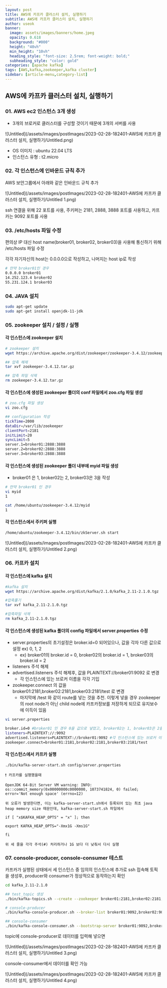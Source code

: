 ```yaml
---
layout: post
title: AWS에 카프카 클러스터 설치, 실행하기
subtitle: AWS에 카프카 클러스터 설치, 실행하기
author: useok
banner:
  image: assets/images/banners/home.jpeg
  opacity: 0.618
  background: "#000"
  height: "40vh"
  min_height: "10vh"
  heading_style: "font-size: 2.5rem; font-weight: bold;"
  subheading_style: "color: gold"
categories: [apache kafka]
tags: [AWS,kafka,zookeeper,kafka cluster]
sidebar: [article-menu,category-list] 
---
```

## AWS에 카프카 클러스터 설치, 실행하기

### 01. AWS ec2 인스턴스 3개 생성

- 3개의 브로커로 클러스터를 구성할 것이기 때문에 3개의 서버를 사용

![Untitled](/assets/images/postImages/2023-02-28-182401-AWS에 카프카 클러스터 설치, 실행하기/Untitled.png)

- OS 이미지 : ubuntu 22.04 LTS
- 인스턴스 유형 : t2.micro

### 02. 각 인스턴스에 인바운드 규칙 추가

AWS 보안그룹에서 아래와 같은 인바운드 규칙 추가

![Untitled](/assets/images/postImages/2023-02-28-182401-AWS에 카프카 클러스터 설치, 실행하기/Untitled 1.png)

ssh 연결을 위해 22 포트를 사용, 주키퍼는 2181, 2888, 3888 포트를 사용하고, 카프카는 9092 포트를 사용

### 03. /etc/hosts 파일 수정

편의상 IP 대신 host name(broker01, broker02, broker03)을 사용해 통신하기 위해  /etc/hosts 파일 수정

각각 자기자신의 host는 0.0.0.0으로 작성하고, 나머지는 host ip로 작성

```bash
# 만약 broker01인 경우
0.0.0.0 broker01
14.252.123.4 broker02
55.231.124.1 broker03
```

### 04. JAVA 설치

```bash
sudo apt-get update
sudo apt-get install openjdk-11-jdk
```

### 05. zookeeper 설치 / 설정 / 실행

#### 각 인스턴스에 zookeeper 설치

```bash
# zookeeper 설치
wget https://archive.apache.org/dist/zookeeper/zookeeper-3.4.12/zookeeper-3.4.12.tar.gz

## 압축 해제
tar xvf zookeeper-3.4.12.tar.gz

## 압축 파일 삭제
rm zookeeper-3.4.12.tar.gz
```

#### 각 인스턴스에 생성된 zookeeper 폴더의 conf 파일에서 zoo.cfg 파일 생성

```bash
# zoo.cfg 파일 생성
vi zoo.cfg

## configuration 작성
tickTime=2000
dataDir=/var/lib/zookeeper
clientPort=2181
initLimit=20
syncLimit=5
server.1=broker01:2888:3888
server.2=broker02:2888:3888
server.3=broker03:2888:3888
```

#### 각 인스턴스에 생성된 zookeeper 폴더 내부에 myid 파일 생성

- broker01 은 1, broker02는 2, broker03은 3을 작성

```bash
# 만약 broker01 인 경우
vi myid
1
```

```bash
cat /home/ubuntu/zookeeper-3.4.12/myid
1
```

#### 각 인스턴스에서 주키퍼 실행

```bash
/home/ubuntu/zookeeper-3.4.12/bin/zkServer.sh start
```

![Untitled](/assets/images/postImages/2023-02-28-182401-AWS에 카프카 클러스터 설치, 실행하기/Untitled 2.png)

### 06. 카프카 설치

#### 각 인스턴스에 kafka 설치

```bash
#kafka 설치
wget https://archive.apache.org/dist/kafka/2.1.0/kafka_2.11-2.1.0.tgz

#압축풀기
tar xvf kafka_2.11-2.1.0.tgz

#압축파일 삭제
rm kafka_2.11-2.1.0.tgz
```

#### 각 인스턴스에 생성된 kafka 폴더의 config 파일에서 server.properties 수정

- server.properties의 초기설정은 broker.id=0 되어있으나, 값을 각자 다른 값으로 설정 ex) 0, 1, 2
    - ex) broker01의 broker.id = 0, broker02의 broker.id = 1, broker03의 broker.id = 2
- listeners 주석 해제
- advertised.listeners 주석 해제후, 값을 PLAINTEXT://broker01:9092 로 변경
    - 각 인스턴스에 있는 브로커 이름을 각각 기입
- zookeeper.connect 의 값을 broker01:2181,broker02:2181,broker03:2181/test 로 변경
    - 마지막에 /test 와 같이 route를 넣는 것을 추천. 이렇게 넣을 경우 zookeeper의 root node가 아닌 child node에 카프카정보를 저장하게 되므로 유지보수에 이득이 있음

```bash
vi server.properties

broker.id=0 #broker01 인 경우 0을 값으로 넣었고, broker02는 1, broker03은 2를 넣어줌
listeners=PLAINTEXT://:9092
advertised.listeners=PLAINTEXT://broker01:9092 #각 인스턴스에 있는 브로커 이름을 각각 기입
zookeeper.connect=broker01:2181,broker02:2181,broker03:2181/test
```

#### 각 인스턴스에서 카프카 실행

```bash
./bin/kafka-server-start.sh config/server.properties
```

```
❗ 카프카를 실행했을때

OpenJDK 64-Bit Server VM warning: INFO: os::commit_memory(0x00000000c0000000, 1073741824, 0) failed; error='Not enough space' (errno=12)

위 오류가 발생한다면, 이는 kafka-server-start.sh에서 등록되어 있는 최초 java heap memory size 때문인데, kafka-server-start.sh 파일에서 

if [ "x$KAFKA_HEAP_OPTS" = "x" ]; then

export KAFKA_HEAP_OPTS="-Xmx1G -Xms1G"

fi

위 세 줄을 각각 주석(#) 처리하거나 1G 보다 더 낮춰서 다시 실행

```

### 07.  console-producer, console-consumer 테스트

카프카가 실행된 상태에서 세 인스턴스 중 임의의 인스턴스에 추가로 ssh 접속해 토픽을 생성후, producer와 consumer가 정상적으로 동작하는지 확인

```bash
cd kafka_2.11-2.1.0

## test_topic 생성
./bin/kafka-topics.sh --create --zookeeper broker01:2181,broker02:2181,broker03:2181/test --replication-factor 3 --partitions 1 --topic test_topic
```

```bash
# console-producer
./bin/kafka-console-producer.sh --broker-list broker01:9092,broker02:9092,broker03:9092 --topic test_topic

## console-consumer
./bin/kafka-console-consumer.sh --bootstrap-server broker01:9092,broker02:9092,broker03:9092 --topic test --from-beginning
```

topic에 console-producer로 데이터를 입력해 넣으면

![Untitled](/assets/images/postImages/2023-02-28-182401-AWS에 카프카 클러스터 설치, 실행하기/Untitled 3.png)

console-consumer에서 데이터를 확인 가능

![Untitled](/assets/images/postImages/2023-02-28-182401-AWS에 카프카 클러스터 설치, 실행하기/Untitled 4.png)